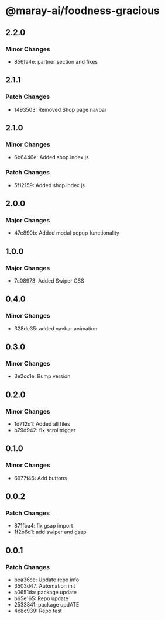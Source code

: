 # @maray-ai/foodness-gracious

## 2.2.0

### Minor Changes

- 856fa4e: partner section and fixes

## 2.1.1

### Patch Changes

- 1493503: Removed Shop page navbar

## 2.1.0

### Minor Changes

- 6b6446e: Added shop index.js

### Patch Changes

- 5f12159: Added shop index.js

## 2.0.0

### Major Changes

- 47e890b: Added modal popup functionality

## 1.0.0

### Major Changes

- 7c08973: Added Swiper CSS

## 0.4.0

### Minor Changes

- 328dc35: added navbar animation

## 0.3.0

### Minor Changes

- 3e2cc1e: Bump version

## 0.2.0

### Minor Changes

- 1d712d1: Added all files
- b79d942: fix scrolltrigger

## 0.1.0

### Minor Changes

- 6977f46: Add buttons

## 0.0.2

### Patch Changes

- 871fba4: fix gsap import
- 1f2b6d1: add swiper and gsap

## 0.0.1

### Patch Changes

- bea36ce: Update repo info
- 3503d47: Automation init
- a0651da: package update
- b65e165: Repo update
- 2533841: package updATE
- 4c8c939: Repo test
